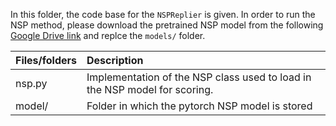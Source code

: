In this folder, the code base for the `NSPReplier` is given. In order to run the NSP method, please download the pretrained NSP model from the following [Google Drive link](https://drive.google.com/drive/folders/10GEpnjqXn4DfyKjFjJG7KbJEygvdAI2J?usp=sharing) and replce the `models/` folder.


| Files/folders    | Description   |
| ---------------- |:-------------|
| nsp.py           | Implementation of the NSP class used to load in the NSP model for scoring. |
| model/           | Folder in which the pytorch NSP model is stored |
